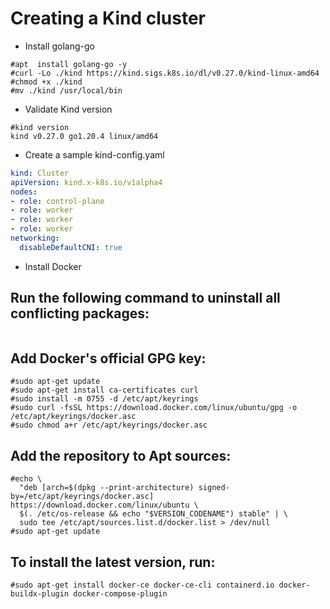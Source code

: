 # Creating a Kind cluster

- Install golang-go

```
#apt  install golang-go -y
#curl -Lo ./kind https://kind.sigs.k8s.io/dl/v0.27.0/kind-linux-amd64
#chmod +x ./kind
#mv ./kind /usr/local/bin
```

- Validate Kind version
```
#kind version
kind v0.27.0 go1.20.4 linux/amd64
```

- Create a sample kind-config.yaml
```yaml
kind: Cluster
apiVersion: kind.x-k8s.io/v1alpha4
nodes:
- role: control-plane
- role: worker
- role: worker
- role: worker
networking:
  disableDefaultCNI: true
```

- Install Docker
## Run the following command to uninstall all conflicting packages:
```for pkg in docker.io docker-doc docker-compose docker-compose-v2 podman-docker containerd runc; do sudo apt-get remove $pkg; done
```

## Add Docker's official GPG key:
```
#sudo apt-get update
#sudo apt-get install ca-certificates curl
#sudo install -m 0755 -d /etc/apt/keyrings
#sudo curl -fsSL https://download.docker.com/linux/ubuntu/gpg -o /etc/apt/keyrings/docker.asc
#sudo chmod a+r /etc/apt/keyrings/docker.asc
```

## Add the repository to Apt sources:
```
#echo \
  "deb [arch=$(dpkg --print-architecture) signed-by=/etc/apt/keyrings/docker.asc] https://download.docker.com/linux/ubuntu \
  $(. /etc/os-release && echo "$VERSION_CODENAME") stable" | \
  sudo tee /etc/apt/sources.list.d/docker.list > /dev/null
#sudo apt-get update
```

## To install the latest version, run:
```
#sudo apt-get install docker-ce docker-ce-cli containerd.io docker-buildx-plugin docker-compose-plugin
```
